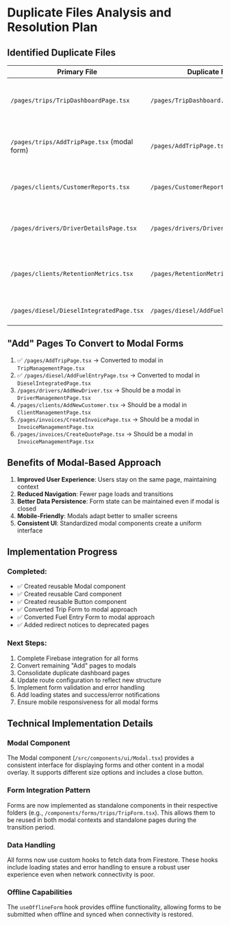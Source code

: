 # Duplicate Files Analysis and Resolution Plan

## Identified Duplicate Files

| Primary File                                | Duplicate File                       | Resolution                                        |
| ------------------------------------------- | ------------------------------------ | ------------------------------------------------- |
| `/pages/trips/TripDashboardPage.tsx`        | `/pages/TripDashboard.tsx`           | Replace with redirect and deprecation notice      |
| `/pages/trips/AddTripPage.tsx` (modal form) | `/pages/AddTripPage.tsx`             | Replace with redirect to `/trips` page with modal |
| `/pages/clients/CustomerReports.tsx`        | `/pages/CustomerReports.tsx`         | Needs merging with newer functionality            |
| `/pages/drivers/DriverDetailsPage.tsx`      | `/pages/drivers/DriverDetails.tsx`   | Needs analysis to determine primary version       |
| `/pages/clients/RetentionMetrics.tsx`       | `/pages/RetentionMetrics.tsx`        | Needs analysis to determine primary version       |
| `/pages/diesel/DieselIntegratedPage.tsx`    | `/pages/diesel/AddFuelEntryPage.tsx` | Convert to modal form approach                    |

## "Add" Pages To Convert to Modal Forms

1. ✅ `/pages/AddTripPage.tsx` → Converted to modal in `TripManagementPage.tsx`
2. ✅ `/pages/diesel/AddFuelEntryPage.tsx` → Converted to modal in `DieselIntegratedPage.tsx`
3. `/pages/drivers/AddNewDriver.tsx` → Should be a modal in `DriverManagementPage.tsx`
4. `/pages/clients/AddNewCustomer.tsx` → Should be a modal in `ClientManagementPage.tsx`
5. `/pages/invoices/CreateInvoicePage.tsx` → Should be a modal in `InvoiceManagementPage.tsx`
6. `/pages/invoices/CreateQuotePage.tsx` → Should be a modal in `InvoiceManagementPage.tsx`

## Benefits of Modal-Based Approach

1. **Improved User Experience**: Users stay on the same page, maintaining context
2. **Reduced Navigation**: Fewer page loads and transitions
3. **Better Data Persistence**: Form state can be maintained even if modal is closed
4. **Mobile-Friendly**: Modals adapt better to smaller screens
5. **Consistent UI**: Standardized modal components create a uniform interface

## Implementation Progress

### Completed:

- ✅ Created reusable Modal component
- ✅ Created reusable Card component
- ✅ Created reusable Button component
- ✅ Converted Trip Form to modal approach
- ✅ Converted Fuel Entry Form to modal approach
- ✅ Added redirect notices to deprecated pages

### Next Steps:

1. Complete Firebase integration for all forms
2. Convert remaining "Add" pages to modals
3. Consolidate duplicate dashboard pages
4. Update route configuration to reflect new structure
5. Implement form validation and error handling
6. Add loading states and success/error notifications
7. Ensure mobile responsiveness for all modal forms

## Technical Implementation Details

### Modal Component

The Modal component (`/src/components/ui/Modal.tsx`) provides a consistent interface for displaying forms and other content in a modal overlay. It supports different size options and includes a close button.

### Form Integration Pattern

Forms are now implemented as standalone components in their respective folders (e.g., `/components/forms/trips/TripForm.tsx`). This allows them to be reused in both modal contexts and standalone pages during the transition period.

### Data Handling

All forms now use custom hooks to fetch data from Firestore. These hooks include loading states and error handling to ensure a robust user experience even when network connectivity is poor.

### Offline Capabilities

The `useOfflineForm` hook provides offline functionality, allowing forms to be submitted when offline and synced when connectivity is restored.
